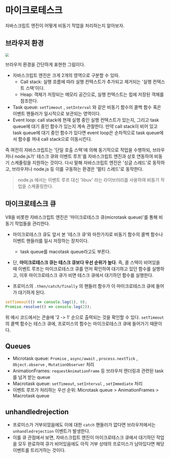 # 마이크로테스크

자바스크립트 엔진이 어떻게 비동기 작업을 처리하는지 알아보자.

## 브라우저 환경

<img src="https://image.toast.com/aaaadh/real/2018/techblog/b1493856379d11e69c16a9a4cf841567.png" style="zoom:70%;" />

브라우저 환경을 간단하게 표현한 그림이다.

- 자바스크립트 엔진은 크게 2개의 영역으로 구분할 수 있따.
  - Call stack: 실행 흐름에 따라 실행 컨텍스트가 추가되고 제거되는 '실행 컨텍스트 스택'이다.
  - Heap: 객체가 저장되는 메모리 공간으로, 실행 컨텍스트는 힙에 저장된 객체를 참조한다.
- Task queue: `setTimeout` , `setInterval` 와 같은 비동기 함수의 콜백 함수 혹은 이벤트 핸들러가 일시적으로 보관되는 영역이다.
- Event loop: call stack에 현재 실행 중인 실행 컨텍스트가 있는지, 그리고 task queue에 대기 중인 함수가 있는지 계속 관찰한다. 만약 call stack이 비어 있고 task queue에 대기 중인 함수가 있다면 event loop은 순차적으로 task queue에서 함수를 꺼내 call stack으로 이동시킨다.

즉 여전히 자바스크립트는 '단일 호출 스택'에 의해 동기적으로 작업을 수행하되, 브라우저나 node.js가' 테스크 큐와 이벤트 루프'를 자바스크립트 엔진과 상호 연동하여 비동기 스케줄링을 지원하는 것이다. 다시 말해 자바스크립트 엔진은 '싱글 스레드'로 동작하고, 브라우저나 node.js 등 이를 구동하는 환경은 '멀티 스레드'로 동작한다.

> node.js 에서는 이벤트 루프 대신 'libuv' 라는 라이브러리를 사용하여 비동기 작업을 스케줄링한다.

## 마이크로테스크 큐

V8을 비롯한 자바스크립트 엔진은 '마이크로테스크 큐(microtask queue)'를 통해 비동기 작업들을 관리한다.

- 마이크로테스크 큐도 앞서 본 '테스크 큐'와 마찬가지로 비동기 함수의 콜백 함수나 이벤트 핸들러를 일시 저장하는 장치이다.

  - task queue를 macotask queue라고도 부른다.

- 단, **마이크로테스크 큐는 테스크 큐보다 우선 순위가 높다**. 즉, 콜 스택이 비어있을 때 이벤트 루프는 마이크로테스크 큐를 먼저 확인하여 대기하고 있던 함수를 실행하고, 이후 마이크로테스크 큐가 비면 테스크 큐에서 대기하던 함수를 실행한다.
- 프로미스의 `.then/catch/finally` 의 핸들러 함수가 이 마이크로테스크 큐에 들어가 대기하게 된다.

```js
setTimeout(() => console.log(1), 0);
Promise.resolve(() => console.log(2));
```

위 예시 코드에서는 콘솔에 '2 -> 1' 순으로 출력되는 것을 확인할 수 있다. `setTimeout` 의 콜백 함수는 테스크 큐에, 프로미스의 함수는 마이크로테스크 큐에 들어가기 때문이다.

## Queues

- Microtask queue: `Promise` , `async/await` , `process.nextTick` , `Object.observe` , `MutationObserver` 처리
- AnimationFrames: `requestAnimationFrame` 등 브라우저 렌더링과 관련된 task를 넘겨 받는 queue
- Macrotask queue: `setTimeout`, `setInterval` , `setImmediate` 처리
- 이벤트 루프가 처리하는 우선 순위: Microtask queue > AnimationFrames > Macrotask queue

## unhandledrejection

- 프로미스가 거부되었음에도 이에 대한 `catch` 핸들러가 없다면 브라우저에서는 `unhandledrejection` 이벤트가 발생한다.
- 이를 큐 관점에서 보면, 자바스크립트 엔진이 마이크로테스크 큐에서 대기하던 작업을 모두 완료하여 큐가 비어있음에도 아직 거부 상태의 프로미스가 남아있다면 해당 이벤트를 트리거하는 것이다.
